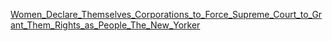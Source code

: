 [Women_Declare_Themselves_Corporations_to_Force_Supreme_Court_to_Grant_Them_Rights_as_People_The_New_Yorker](Women_Declare_Themselves_Corporations_to_Force_Supreme_Court_to_Grant_Them_Rights_as_People_The_New_Yorker.md)

